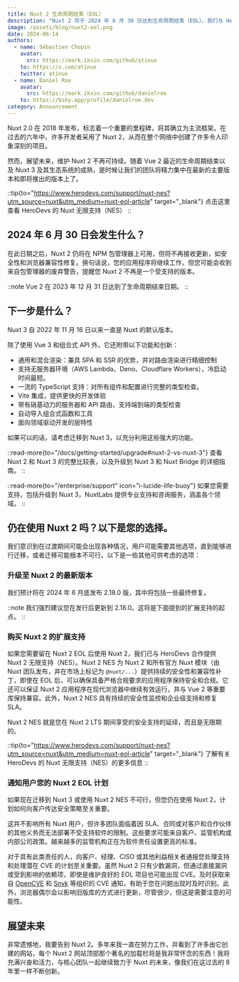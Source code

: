 ```yaml
---
title: Nuxt 2 生命周期结束（EOL）
description: "Nuxt 2 将于 2024 年 6 月 30 日达到生命周期结束（EOL）。我们与 HeroDevs 合作提供无限支持（NES）。"
image: /assets/blog/nuxt2-eol.png
date: 2024-06-14
authors:
  - name: Sébastien Chopin
    avatar:
      src: https://mark.ikxin.com/github/atinux
    to: https://x.com/atinux
    twitter: atinux
  - name: Daniel Roe
    avatar:
      src: https://mark.ikxin.com/github/danielroe
    to: https://bsky.app/profile/danielroe.dev
category: Announcement
---
```


Nuxt 2.0 在 2018 年发布，标志着一个重要的里程碑，将其确立为主流框架。在过去的六年中，许多开发者采用了 Nuxt 2，从而在整个网络中创建了许多令人印象深刻的项目。

然而，展望未来，维护 Nuxt 2 不再可持续。随着 Vue 2 最近的生命周期结束以及 Nuxt 3 及其生态系统的成熟，是时候让我们的团队将精力集中在最新的主要版本和即将推出的版本上了。

::tip{to="https://www.herodevs.com/support/nuxt-nes?utm_source=nuxt&utm_medium=nuxt-eol-article" target="_blank"}
点击这里查看 HeroDevs 的 Nuxt 无限支持（NES）
::

## 2024 年 6 月 30 日会发生什么？

在此日期之后，Nuxt 2 仍将在 NPM 包管理器上可用，但将不再接收更新，如安全性和浏览器兼容性修复。换句话说，您的应用程序将继续工作，但您可能会收到来自包管理器的废弃警告，提醒您 Nuxt 2 不再是一个受支持的版本。

::note
Vue 2 在 2023 年 12 月 31 日达到了生命周期结束日期。
::

## 下一步是什么？

Nuxt 3 自 2022 年 11 月 16 日以来一直是 Nuxt 的默认版本。

除了使用 Vue 3 和组合式 API 外，它还附带以下功能和创新：
- 通用和混合渲染：兼具 SPA 和 SSR 的优势，并对路由渲染进行精细控制
- 支持无服务器环境（AWS Lambda、Deno、Cloudflare Workers），冷启动时间最短。
- 一流的 TypeScript 支持：对所有组件和配置进行完整的类型检查。
- Vite 集成，提供更快的开发体验
- 带有硝基动力的服务器和 API 路由，支持端到端的类型检查
- 自动导入组合式函数和工具
- 面向领域驱动开发的层特性

如果可以的话，请考虑迁移到 Nuxt 3，以充分利用这些强大的功能。

::read-more{to="/docs/getting-started/upgrade#nuxt-2-vs-nuxt-3"}
查看 Nuxt 2 和 Nuxt 3 的完整比较表，以及升级到 Nuxt 3 和 Nuxt Bridge 的详细指南。
::

::read-more{to="/enterprise/support" icon="i-lucide-life-buoy"}
如果您需要支持，包括升级到 Nuxt 3，NuxtLabs 提供专业支持和咨询服务，涵盖各个领域。
::

## 仍在使用 Nuxt 2 吗？以下是您的选择。

我们意识到在过渡期间可能会出现各种情况，用户可能需要其他选项，直到能够进行迁移，或者迁移可能根本不可行。以下是一些其他可供考虑的选项：

### 升级至 Nuxt 2 的最新版本

我们预计将在 2024 年 6 月底发布 2.18.0 版，其中将包括一些最终修复。

::note
我们强烈建议您在发行后更新到 2.18.0。这将是下面提到的扩展支持的起点。
::

### 购买 Nuxt 2 的扩展支持

如果您需要留在 Nuxt 2 EOL 后使用 Nuxt 2，我们已与 HeroDevs 合作提供 Nuxt 2 无限支持（NES）。Nuxt 2 NES 为 Nuxt 2 和所有官方 Nuxt 模块（由 Nuxt 团队发布，并在市场上标记为 `@nuxt/...`）提供持续的安全性和兼容性补丁，即使在 EOL 后，可以确保具备严格合规要求的应用程序保持安全和合规。它还可以保证 Nuxt 2 应用程序在现代浏览器中继续有效运行，并与 Vue 2 等重要库保持兼容。此外，Nuxt 2 NES 具有持续的安全性监控和企业级支持和修复 SLA。

Nuxt 2 NES 就是您在 Nuxt 2 LTS 期间享受的安全支持的延续，而且是无限期的。

::tip{to="https://www.herodevs.com/support/nuxt-nes?utm_source=nuxt&utm_medium=nuxt-eol-article" target="_blank"}
了解有关 HeroDevs 的 Nuxt 无限支持（NES）的更多信息
::

### 通知用户您的 Nuxt 2 EOL 计划

如果现在迁移到 Nuxt 3 或使用 Nuxt 2 NES 不可行，但您仍在使用 Nuxt 2，计划如何向客户传达安全策略至关重要。

这并不影响所有 Nuxt 用户，但许多团队面临着因 SLA、合同或对客户和合作伙伴的其他义务而无法部署不受支持软件的限制。这些要求可能来自客户、监管机构或内部公司政策。越来越多的监管机构正在为软件责任设置更高的标准。

对于具有此类责任的人，向客户、经理、CISO 或其他利益相关者通报您处理支持和处理潜在 CVE 的计划至关重要。虽然 Nuxt 2 只有少数漏洞，但通过直接漏洞或受到影响的依赖项，即使是维护良好的 EOL 项目也可能出现 CVE。及时获取来自 [OpenCVE](https://www.opencve.io) 和 [Snyk](https://snyk.io) 等组织的 CVE 通知，有助于您在问题出现时及时识别。此外，浏览器偶尔会以影响旧版库的方式进行更新，尽管很少，但这是需要注意的可能性。

## 展望未来

非常遗憾地，我要告别 Nuxt 2。多年来我一直在努力工作，并看到了许多由它创建的网站，每个 Nuxt 2 网站顶部那个著名的加载栏将是我非常怀念的东西！我将充满兴奋和活力，与核心团队一起继续致力于 Nuxt 的未来，像我们在这过去的 8 年里一样不断创新。
